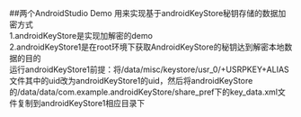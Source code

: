 ##两个AndroidStudio Demo
用来实现基于androidKeyStore秘钥存储的数据加密方式<br>
1.androidKeyStore是实现加解密的demo<br>
2.androidKeyStore1是在root环境下获取AndroidKeyStore的秘钥达到解密本地数据的目的<br>
运行androidKeyStore1前提：将/data/misc/keystore/usr_0/<uid>+USRPKEY+ALIAS文件其中的uid改为androidKeyStore1的uid，然后将androidKeyStore的/data/data/com.example.androidKeyStore/share_pref下的key_data.xml文件复制到androidKeyStore1相应目录下<br>
